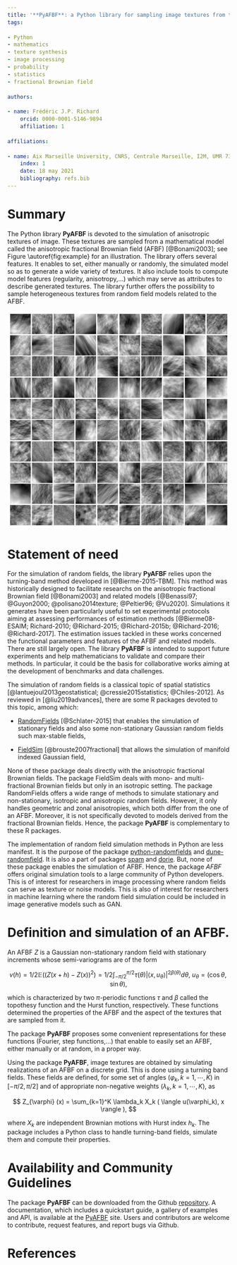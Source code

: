 ```yaml
---
title: '**PyAFBF**: a Python library for sampling image textures from the anisotropic fractional Brownian field.'
tags:

- Python
- mathematics
- texture synthesis
- image processing
- probability
- statistics
- fractional Brownian field

authors:

- name: Frédéric J.P. Richard
    orcid: 0000-0001-5146-9894
    affiliation: 1

affiliations:

- name: Aix Marseille University, CNRS, Centrale Marseille, I2M, UMR 7373, Marseille, France.
    index: 1
    date: 18 may 2021
    bibliography: refs.bib
---
```


# Summary

The Python library **PyAFBF** is devoted to the simulation of anisotropic textures of image. These textures are sampled from a mathematical model called the anisotropic fractional Brownian field (AFBF) [@Bonami2003]; see Figure \autoref{fig:example} for an illustration. The library offers several features. It enables to set, either manually or randomly, the simulated model so as to generate a wide variety of textures. It also include tools to compute model features (regularity, anisotropy,...) which may serve as attributes to describe generated textures. The library further offers the possibility to sample heterogeneous textures from random field models related to the AFBF.

![A patchwork of simulated textures. \label{fig:example}](patchwork.png)

# Statement of need

For the simulation of random fields, the library **PyAFBF** relies upon the turning-band method developed in [@Bierme-2015-TBM]. This method was historically designed to facilitate researchs on the anisotropic fractional Brownian field [@Bonami2003] and related models [@Benassi97; @Guyon2000; @polisano2014texture; @Peltier96; @Vu2020]. Simulations it generates have been particularly useful to set experimental protocols aiming at assessing performances of estimation methods [@Bierme08-ESAIM; Richard-2010; @Richard-2015; @Richard-2015b; @Richard-2016; @Richard-2017]. The estimation issues tackled in these works concerned the functional parameters and features of the AFBF and related models. There are still largely open. The library **PyAFBF** is intended to support future experiments and help mathematicians to validate and compare their methods. In particular, it could be the basis for collaborative works aiming at the development of benchmarks and data challenges.

The simulation of random fields is a classical topic of spatial statistics [@lantuejoul2013geostatistical; @cressie2015statistics; @Chiles-2012]. As reviewed in [@liu2019advances], there are some R packages devoted to this topic, among which:

- [RandomFields](https://cran.r-project.org/web/packages/RandomFields/) [@Schlater-2015] that enables the simulation of stationary fields and also some non-stationary Gaussian random fields such max-stable fields,
    
- [FieldSim](https://cran.r-project.org/web/packages/FieldSim/FieldSim.pdf) [@brouste2007fractional] that allows the simulation of manifold indexed Gaussian field,
    

None of these package deals directly with the anisotropic fractional Brownian fields. The package FieldSim deals with mono- and multi- fractional Brownian fields but only in an isotropic setting. The package RandomFields offers a wide range of methods to simulate stationary and non-stationary, isotropic and anisotropic random fields. However, it only handles geometric and zonal anisotropies, which both differ from the one of an AFBF. Moreover, it is not specifically devoted to models derived from the fractional Brownian fields. Hence, the package **PyAFBF** is complementary to these R packages.

The implementation of random field simulation methods in Python are less manifest. It is the purpose of the package [python-randomfields](https://github.com/dubourg/python-randomfields) and [dune-randomfield](https://gitlab.dune-project.org/oklein/dune-randomfield). It is also a part of packages [spam](https://ttk.gricad-pages.univ-grenoble-alpes.fr/spam/index.html) and [dorie](https://hermes.iup.uni-heidelberg.de/dorie_doc/master/html/index.html). But, none of these package enables the simulation of AFBF. Hence, the package *AFBF* offers original simulation tools to a large community of Python developers. This is of interest for researchers in image processing where random fields can serve as texture or noise models. This is also of interest for researchers in machine learning where the random field simulation could be included in image generative models such as GAN.

# Definition and simulation of an AFBF.

An AFBF $Z$ is a Gaussian non-stationary random field with stationary increments whose semi-variograms are of the form

$$
v(h) = 1/2 \mathbb{E}((Z(x+h) - Z(x))^2) = 1/2 \int_{-\pi/2}^{\pi/2} \tau(\theta) \left\vert \langle x, u_\theta \rangle \right\vert^{2\beta(\theta)} d\theta, \: u_\theta = (\cos \theta, \sin \theta),
$$

which is characterized by two $\pi$-periodic functions $\tau$ and $\beta$ called the topothesy function and the Hurst function, respectively. These functions determined the properties of the AFBF and the aspect of the textures that are sampled from it.

The package **PyAFBF** proposes some convenient representations for these functions (Fourier, step functions,...) that enable to easily set an AFBF, either manually or at random, in a proper way.

Using the package **PyAFBF**, image textures are obtained by simulating realizations of an AFBF on a discrete grid. This is done using a turning band fields. These fields are defined, for some set of angles $(\varphi_k, k=1,\cdots,K)$ in $[-\pi/2, \pi/2]$ and of appropriate non-negative weights $(\lambda_k, k=1,\cdots,K)$, as

$$ Z_{\varphi} (x)  = \sum_{k=1}^K \lambda_k X_k ( \langle u(\varphi_k), x \rangle ), $$

where $X_k$ are independent Brownian motions with Hurst index $h_k$. The package includes a Python class to handle turning-band fields, simulate them and compute their properties.

# Availability and Community Guidelines

The package **PyAFBF** can be downloaded from the Github [repository](https://github.com/fjprichard/PyAFBF). A documentation, which includes a quickstart guide, a gallery of examples and API, is available at the [PyAFBF](https://fjprichard.github.io/PyAFBF/) site. Users and contributors are welcome to contribute, request features, and report bugs via Github.

# References